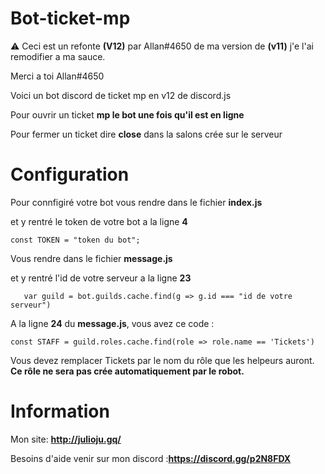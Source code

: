# Bot-ticket-mp

:warning: Ceci est un refonte **(V12)** par Allan#4650 de ma version de **(v11)** j'e l'ai remodifier a ma sauce. 

Merci a toi Allan#4650

Voici un bot discord de ticket mp en v12 de discord.js

Pour ouvrir un ticket **mp le bot une fois qu'il est en ligne**

Pour fermer un ticket dire **close** dans la salons crée sur le serveur


# Configuration

Pour connfigiré votre bot vous rendre dans le fichier **index.js**

et y rentré le token de votre bot a la ligne **4**

```
const TOKEN = "token du bot";
```

Vous rendre dans le fichier **message.js**

et y rentré l'id de votre serveur a la ligne **23**

```
   var guild = bot.guilds.cache.find(g => g.id === "id de votre serveur")
```

A la ligne **24** du **message.js**, vous avez ce code : 

`const STAFF = guild.roles.cache.find(role => role.name == 'Tickets')`

Vous devez remplacer Tickets par le nom du rôle que les helpeurs auront. **Ce rôle ne sera pas crée automatiquement par le robot.**


# Information

Mon site: **http://julioju.gq/**

Besoins d'aide venir sur mon discord :**https://discord.gg/p2N8FDX**


